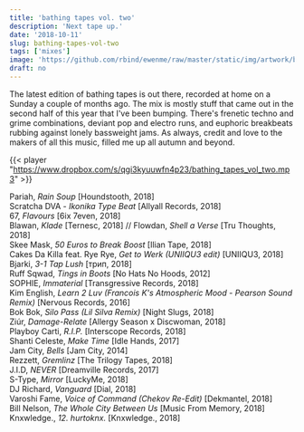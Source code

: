 ```yaml
---
title: 'bathing tapes vol. two'
description: 'Next tape up.'
date: '2018-10-11'
slug: bathing-tapes-vol-two
tags: ['mixes']
image: 'https://github.com/rbind/ewenme/raw/master/static/img/artwork/bathing_tapes_vol_two.jpg'
draft: no
---
```


The latest edition of bathing tapes is out there, recorded at home on a Sunday a
couple of months ago. The mix is mostly stuff that came out in the second half
of this year that I've been bumping. There's frenetic techno and grime
combinations, deviant pop and electro runs, and euphoric breakbeats rubbing
against lonely bassweight jams. As always, credit and love to the makers of all
this music, filled me up all autumn and beyond.

{{< player "https://www.dropbox.com/s/qgi3kyuuwfn4p23/bathing_tapes_vol_two.mp3" >}}

Pariah, _Rain Soup_ [Houndstooth, 2018]  
Scratcha DVA - _Ikonika Type Beat_ [Allyall Records, 2018]  
67, _Flavours_ [6ix 7even, 2018]  
Blawan, _Klade_ [Ternesc, 2018] // Flowdan, _Shell a Verse_ [Tru Thoughts,
2018]  
Skee Mask, _50 Euros to Break Boost_ [Ilian Tape, 2018]  
Cakes Da Killa feat. Rye Rye, _Get to Werk (UNIIQU3 edit)_ [UNIIQU3, 2018]  
Bjarki, _3-1 Tap Lush_ [трип, 2018]  
Ruff Sqwad, _Tings in Boots_ [No Hats No Hoods, 2012]  
SOPHIE, _Immaterial_ [Transgressive Records, 2018]  
Kim English, _Learn 2 Luv (Francois K's Atmospheric Mood - Pearson Sound Remix)_
[Nervous Records, 2016]  
Bok Bok, _Silo Pass (Lil Silva Remix)_ [Night Slugs, 2018]  
Ziúr, _Damage-Relate_ [Allergy Season x Discwoman, 2018]  
Playboy Carti, _R.I.P._ [Interscope Records, 2018]  
Shanti Celeste, _Make Time_ [Idle Hands, 2017]  
Jam City, _Bells_ [Jam City, 2014]  
Rezzett, _Gremlinz_ [The Trilogy Tapes, 2018]  
J.I.D, _NEVER_ [Dreamville Records, 2017]  
S-Type, _Mirror_ [LuckyMe, 2018]  
DJ Richard, _Vanguard_ [Dial, 2018]  
Varoshi Fame, _Voice of Command (Chekov Re-Edit)_ [Dekmantel, 2018]  
Bill Nelson, _The Whole City Between Us_ [Music From Memory, 2018]  
Knxwledge., _12. hurtoknx._ [Knxwledge., 2018]
